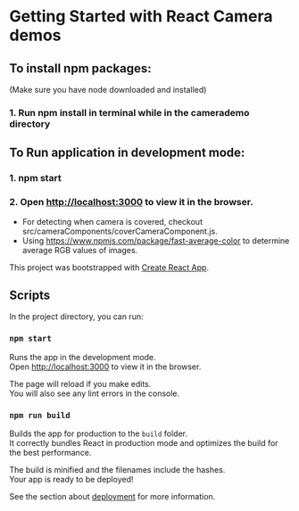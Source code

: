 # Getting Started with React Camera demos


## To install npm packages:
(Make sure you have node downloaded and installed)
### 1. Run npm install in terminal while in the camerademo directory 

## To Run application in development mode:
### 1. npm start
### 2. Open [http://localhost:3000](http://localhost:3000) to view it in the browser.

- For detecting when camera is covered, checkout src/cameraComponents/coverCameraComponent.js.
- Using https://www.npmjs.com/package/fast-average-color to determine average RGB values of images. 



This project was bootstrapped with [Create React App](https://github.com/facebook/create-react-app).

## Scripts

In the project directory, you can run:

### `npm start`

Runs the app in the development mode.\
Open [http://localhost:3000](http://localhost:3000) to view it in the browser.

The page will reload if you make edits.\
You will also see any lint errors in the console.


### `npm run build`

Builds the app for production to the `build` folder.\
It correctly bundles React in production mode and optimizes the build for the best performance.

The build is minified and the filenames include the hashes.\
Your app is ready to be deployed!

See the section about [deployment](https://facebook.github.io/create-react-app/docs/deployment) for more information.

